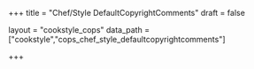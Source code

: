 +++
title = "Chef/Style DefaultCopyrightComments"
draft = false

layout = "cookstyle_cops"
data_path = ["cookstyle","cops_chef_style_defaultcopyrightcomments"]

+++

<!-- The content of this page is automatically generated from the
cops_chef_style_defaultcopyrightcomments.yml file in github.com/chef/cookstyle/blob/master/docs-chef-io/data/cookstyle/. -->
